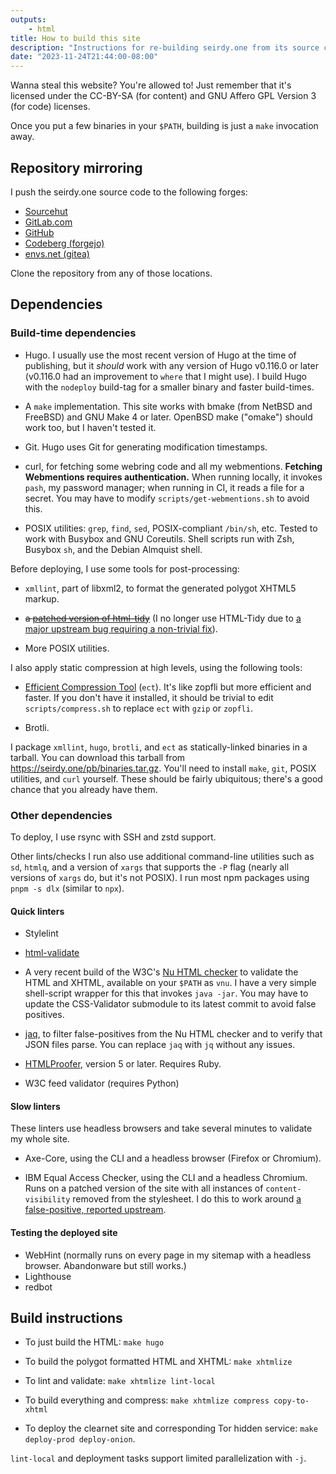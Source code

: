```yaml
---
outputs:
    - html
title: How to build this site
description: "Instructions for re-building seirdy.one from its source code"
date: "2023-11-24T21:44:00-08:00"
---
```

Wanna steal this website? You're allowed to! Just remember that it's licensed under the CC-BY-SA (for content) and GNU Affero GPL Version 3 (for code) licenses.

Once you put a few binaries in your `$PATH`, building is just a `make` invocation away.

## Repository mirroring

I push the seirdy.one source code to the following forges:

- [Sourcehut](https://sr.ht/~seirdy/seirdy.one/)
- [GitLab.com](https://gitlab.com/Seirdy/seirdy.one)
- [GitHub](https://github.com/Seirdy/seirdy.one)
- [Codeberg (forgejo)](https://codeberg.org/Seirdy/seirdy.one)
- [envs.net (gitea)](https://git.envs.net/Seirdy/seirdy.one)

Clone the repository from any of those locations.

## Dependencies

### Build-time dependencies

- Hugo. I usually use the most recent version of Hugo at the time of publishing, but it _should_ work with any version of Hugo v0.116.0 or later (v0.116.0 had an improvement to `where` that I might use). I build Hugo with the `nodeploy` build-tag for a smaller binary and faster build-times.

- A `make` implementation. This site works with bmake (from NetBSD and FreeBSD) and GNU Make 4 or later. OpenBSD make ("omake") should work too, but I haven't tested it.

- Git. Hugo uses Git for generating modification timestamps.

- curl, for fetching some webring code and all my webmentions. **Fetching Webmentions requires authentication.** When running locally, it invokes `pash`, my password manager; when running in CI, it reads a file for a secret. You may have to modify `scripts/get-webmentions.sh` to avoid this.

- POSIX utilities: `grep`, `find`, `sed`, POSIX-compliant `/bin/sh`, etc. Tested to work with Busybox and GNU Coreutils. Shell scripts run with Zsh, Busybox `sh`, and the Debian Almquist shell.

Before deploying, I use some tools for post-processing:

- `xmllint`, part of libxml2, to format the generated polygot XHTML5 markup.

- ~~a [patched version of html-tidy](https://git.sr.ht/~seirdy/tidy-html5)~~ (I no longer use HTML-Tidy due to [a major upstream bug requiring a non-trivial fix](https://github.com/htacg/tidy-html5/issues/1094)).

- More POSIX utilities.

I also apply static compression at high levels, using the following tools:

- [Efficient Compression Tool](https://github.com/fhanau/Efficient-Compression-Tool) (`ect`). It's like zopfli but more efficient and faster. If you don't have it installed, it should be trivial to edit `scripts/compress.sh` to replace `ect` with `gzip` or `zopfli`.

- Brotli.

I package `xmllint`, `hugo`, `brotli`, and `ect` as statically-linked binaries in a tarball. You can download this tarball from <https://seirdy.one/pb/binaries.tar.gz>. You'll need to install `make`, `git`, POSIX utilities, and `curl` yourself. These should be fairly ubiquitous; there's a good chance that you already have them.

### Other dependencies

To deploy, I use rsync with SSH and zstd support.

Other lints/checks I run also use additional command-line utilities such as `sd`, `htmlq`, and a version of `xargs` that supports the `-P` flag (nearly all versions of `xargs` do, but it's not POSIX). I run most npm packages using `pnpm -s dlx` (similar to `npx`).

#### Quick linters

- Stylelint

- [html-validate](https://html-validate.org/)

- A very recent build of the W3C's [Nu HTML checker](https://github.com/validator/validator) to validate the HTML and XHTML, available on your `$PATH` as `vnu`. I have a very simple shell-script wrapper for this that invokes `java -jar`. You may have to update the CSS-Validator submodule to its latest commit to avoid false positives.

- [jaq](https://github.com/01mf02/jaq), to filter false-positives from the Nu HTML checker and to verify that JSON files parse. You can replace `jaq` with `jq` without any issues.

- [HTMLProofer](https://github.com/gjtorikian/html-proofer), version 5 or later. Requires Ruby.

- W3C feed validator (requires Python)

#### Slow linters

These linters use headless browsers and take several minutes to validate my whole site.

- Axe-Core, using the CLI and a headless browser (Firefox or Chromium).

- IBM Equal Access Checker, using the CLI and a headless Chromium. Runs on a patched version of the site with all instances of `content-visibility` removed from the stylesheet. I do this to work around [a false-positive, reported upstream](https://github.com/IBMa/equal-access/issues/1008).

#### Testing the deployed site

- WebHint (normally runs on every page in my sitemap with a headless browser. Abandonware but still works.)
- Lighthouse
- redbot

## Build instructions

- To just build the HTML: `make hugo`

- To build the polygot formatted HTML and XHTML: `make xhtmlize`

- To lint and validate: `make xhtmlize lint-local`

- To build everything and compress: `make xhtmlize compress copy-to-xhtml`

- To deploy the clearnet site and corresponding Tor hidden service: `make deploy-prod deploy-onion`.

`lint-local` and deployment tasks support limited parallelization with `-j`.

